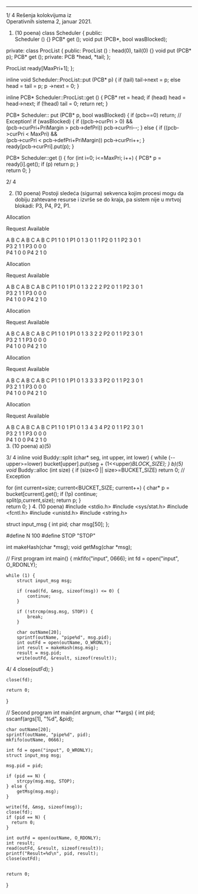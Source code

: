 --------------------------------------------------------------------------------


1/  4 
Rešenja kolokvijuma iz  
Operativnih sistema 2, januar 2021. 
1. (10 poena) 
class Scheduler { 
public:  
  Scheduler () {} 
  PCB* get (); 
  void put (PCB*, bool wasBlocked); 
 
private: 
  class ProcList { 
  public: 
    ProcList () : head(0), tail(0) {} 
    void put (PCB* p); 
    PCB* get (); 
  private: 
    PCB *head, *tail; 
  }; 
 
  ProcList ready[MaxPri+1]; 
}; 
 
inline void Scheduler::ProcList::put (PCB* p) { 
  if (tail) tail->next = p; 
  else head = tail = p; 
  p  ->next = 0; 
} 
 
inline PCB* Scheduler::ProcList::get () { 
  PCB* ret = head; 
  if (head) head = head->next; 
  if (!head) tail = 0; 
  return ret; 
} 
 
PCB* Scheduler:: put (PCB* p, bool wasBlocked) { 
  if (pcb==0) return; // Exception! 
  if (wasBlocked) { 
    if ((pcb->curPri > 0) &&  
        (pcb->curPri+PriMargin > pcb->defPri)) pcb->curPri--; 
  } else { 
    if ((pcb->curPri < MaxPri) &&  
        (pcb->curPri < pcb->defPri+PriMargin)) pcb->curPri++; 
  }   
  ready[pcb->curPri].put(p); 
} 
 
PCB* Scheduler::get () { 
  for (int i=0; i<=MaxPri; i++) { 
    PCB* p = ready[i].get(); 
    if (p) return p; 
  }   
  return 0; 
} 

2/  4 
 
2. (10 poena) Postoji sledeća (sigurna) sekvenca kojim procesi mogu da dobiju zahtevane 
resurse i izvrše se do kraja, pa sistem nije u mrtvoj blokadi: P3, P4, P2, P1. 
 
Allocation 
  
Request 
 Available 
 
 A B C   A B C  A B C 
P1 1 0 1  P1 0 1 3  0 1 1 
P2 0 1 1  P2 3 0 1      
P3 2 1 1  P3 0 0 0      
P4 1 0 0  P4 2 1 0      
 
 
Allocation 
  
Request 
 Available 
 
 A B C   A B C  A B C 
P1 1 0 1  P1 0 1 3  2 2 2 
P2 0 1 1  P2 3 0 1      
P3 2 1 1  P3 0 0 0      
P4 1 0 0  P4 2 1 0      
 
 
Allocation 
  
Request 
 Available 
 
 A B C   A B C  A B C 
P1 1 0 1  P1 0 1 3  3 2 2 
P2 0 1 1  P2 3 0 1      
P3 2 1 1  P3 0 0 0      
P4 1 0 0  P4 2 1 0      
 
 
Allocation 
  
Request 
 Available 
 
 A B C   A B C  A B C 
P1 1 0 1  P1 0 1 3  3 3 3 
P2 0 1 1  P2 3 0 1      
P3 2 1 1  P3 0 0 0      
P4 1 0 0  P4 2 1 0      
 
 
Allocation 
  
Request 
 Available 
 
 A B C   A B C  A B C 
P1 1 0 1  P1 0 1 3  4 3 4 
P2 0 1 1  P2 3 0 1      
P3 2 1 1  P3 0 0 0      
P4 1 0 0  P4 2 1 0      
3. (10 poena) 
a)(5) 

3/  4 
inline void Buddy::split (char* seg, int upper, int lower) { 
  while (--upper>=lower) 
    bucket[upper].put(seg + (1<<upper)*BLOCK_SIZE); 
} 
b)(5) 
void* Buddy::alloc (int size) { 
  if (size<0 || size>=BUCKET_SIZE) return 0; // Exception 
 
  for (int current=size; current<BUCKET_SIZE; current++) { 
    char* p = bucket[current].get(); 
    if (!p) continue;  
    split(p,current,size); 
    return p; 
  }   
  return 0; 
} 
4. (10 poena) 
#include <stdio.h> 
#include <sys/stat.h> 
#include <fcntl.h> 
#include <unistd.h> 
#include <string.h> 
 
struct input_msg { 
    int pid; 
    char msg[50]; 
}; 
 
#define N 100 
#define STOP "STOP" 
 
 
int makeHash(char *msg); 
void getMsg(char *msg); 
 
// First program 
int main() 
{ 
    mkfifo("input", 0666); 
    int fd = open("input", O_RDONLY); 
 
    while (1) { 
        struct input_msg msg; 
 
        if (read(fd, &msg, sizeof(msg)) <= 0) { 
            continue; 
        } 
 
        if (!strcmp(msg.msg, STOP)) { 
            break; 
        } 
 
        char outName[20]; 
        sprintf(outName, "pipe%d", msg.pid); 
        int outFd = open(outName, O_WRONLY); 
        int result = makeHash(msg.msg); 
        result = msg.pid; 
        write(outFd, &result, sizeof(result)); 

4/  4 
        close(outFd); 
    } 
 
    close(fd); 
 
    return 0; 
} 
 
// Second program 
int main(int argnum, char **args) { 
    int pid; 
    sscanf(args[1], "%d", &pid); 
 
    char outName[20]; 
    sprintf(outName, "pipe%d", pid); 
    mkfifo(outName, 0666); 
 
    int fd = open("input", O_WRONLY); 
    struct input_msg msg; 
 
    msg.pid = pid; 
 
    if (pid == N) { 
        strcpy(msg.msg, STOP); 
    } else { 
        getMsg(msg.msg); 
    } 
 
    write(fd, &msg, sizeof(msg)); 
    close(fd); 
    if (pid == N) { 
      return 0; 
    } 
 
    int outFd = open(outName, O_RDONLY); 
    int result; 
    read(outFd, &result, sizeof(result)); 
    printf("Result=%d\n", pid, result); 
    close(outFd); 
 
 
    return 0; 
} 
 
